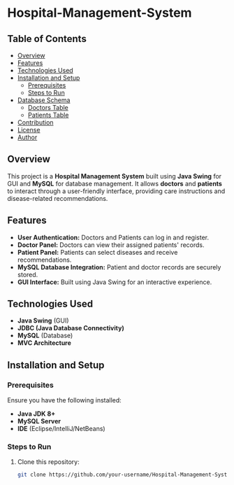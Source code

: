 # Hospital-Management-System


## Table of Contents
- [Overview](#overview)
- [Features](#features)
- [Technologies Used](#technologies-used)
- [Installation and Setup](#installation-and-setup)
  - [Prerequisites](#prerequisites)
  - [Steps to Run](#steps-to-run)
- [Database Schema](#database-schema)
  - [Doctors Table](#doctors-table)
  - [Patients Table](#patients-table)
- [Contribution](#contribution)
- [License](#license)
- [Author](#author)

## Overview
This project is a **Hospital Management System** built using **Java Swing** for GUI and **MySQL** for database management. It allows **doctors** and **patients** to interact through a user-friendly interface, providing care instructions and disease-related recommendations.

## Features
- **User Authentication:** Doctors and Patients can log in and register.
- **Doctor Panel:** Doctors can view their assigned patients' records.
- **Patient Panel:** Patients can select diseases and receive recommendations.
- **MySQL Database Integration:** Patient and doctor records are securely stored.
- **GUI Interface:** Built using Java Swing for an interactive experience.

## Technologies Used
- **Java Swing** (GUI)
- **JDBC (Java Database Connectivity)**
- **MySQL** (Database)
- **MVC Architecture**

## Installation and Setup

### Prerequisites
Ensure you have the following installed:
- **Java JDK 8+**
- **MySQL Server**
- **IDE** (Eclipse/IntelliJ/NetBeans)

### Steps to Run
1. Clone this repository:
   ```bash
   git clone https://github.com/your-username/Hospital-Management-System.git
